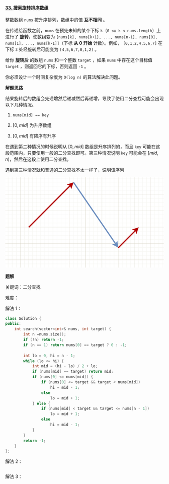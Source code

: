 #### [33. 搜索旋转排序数组](https://leetcode.cn/problems/search-in-rotated-sorted-array/)

整数数组 `nums` 按升序排列，数组中的值 **互不相同** 。

在传递给函数之前，`nums` 在预先未知的某个下标 `k`（`0 <= k < nums.length`）上进行了 **旋转**，使数组变为 `[nums[k], nums[k+1], ..., nums[n-1], nums[0], nums[1], ..., nums[k-1]]`（下标 **从 0 开始** 计数）。例如， `[0,1,2,4,5,6,7]` 在下标 `3` 处经旋转后可能变为 `[4,5,6,7,0,1,2]` 。

给你 **旋转后** 的数组 `nums` 和一个整数 `target` ，如果 `nums` 中存在这个目标值 `target` ，则返回它的下标，否则返回 `-1` 。

你必须设计一个时间复杂度为 `O(log n)` 的算法解决此问题。

**解题思路**

结果旋转后的数组会先递增然后递减然后再递增，导致了使用二分查找可能会出现以下几种情况。

1. `nums[mid] == key`

2. $[0, mid]$ 为升序数组
3. $[0, mid]$ 有降序有升序

在遇到第二种情况的时候说明从 $[0, mid]$ 数组是升序排列的，而且 `key` 可能在这段范围内，只要使用一般的二分查找即可。第三种情况说明 `key` 可能会在 $[mid, n)$，然后在这段上使用二分查找。

遇到第三种情况就和普通的二分查找不太一样了，说明该序列



![](https://raw.githubusercontent.com/zheng-shugan/picgo/master/202207180850204.png)

**题解**

关键词：二分查找

难度：

解法 1：

```c++
class Solution {
public:
    int search(vector<int>& nums, int target) {
        int n =nums.size();
        if (!n) return -1;
        if (n == 1) return nums[0] == target ? 0 : -1;
        
        int lo = 0, hi = n - 1;
        while (lo <= hi) {
            int mid = (hi - lo) / 2 + lo;
            if (nums[mid] == target) return mid;
            if (nums[0] <= nums[mid]) {
                if (nums[0] <= target && target < nums[mid])
                    hi = mid - 1;
                else
                    lo = mid + 1;
            } else {
                if (nums[mid] < target && target <= nums[n - 1])
                    lo = mid + 1;
                else
                    hi = mid - 1;
            }
        }
        return -1;
    }
};
```

解法 2：

```c++

```

解法 3：

```c++

```

